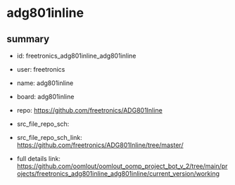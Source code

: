 # adg801inline
 
## summary 
* id: freetronics_adg801inline_adg801inline
* user: freetronics
* name: adg801inline
* board: adg801inline
* repo: https://github.com/freetronics/ADG801Inline



* src_file_repo_sch: 
* src_file_repo_sch_link: https://github.com/freetronics/ADG801Inline/tree/master/
* full details link: https://github.com/oomlout/oomlout_oomp_project_bot_v_2/tree/main/projects/freetronics_adg801inline_adg801inline/current_version/working  






